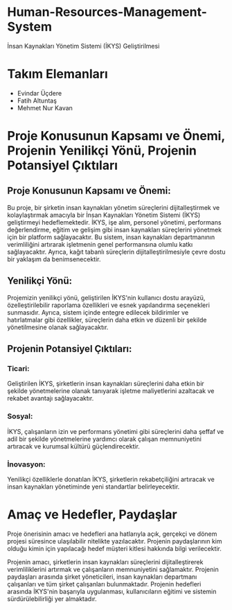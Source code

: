 # Human-Resources-Management-System 

İnsan Kaynakları Yönetim Sistemi (İKYS) Geliştirilmesi

# Takım Elemanları
- Evindar Üçdere
- Fatih Altuntaş
- Mehmet Nur Kavan

# Proje Konusunun Kapsamı ve Önemi, Projenin Yenilikçi Yönü, Projenin Potansiyel Çıktıları

## Proje Konusunun Kapsamı ve Önemi:
 Bu proje, bir şirketin insan kaynakları yönetim süreçlerini dijitalleştirmek ve kolaylaştırmak amacıyla bir İnsan Kaynakları Yönetim Sistemi (İKYS) geliştirmeyi hedeflemektedir. İKYS, işe alım, personel 
 yönetimi, performans değerlendirme, eğitim ve gelişim gibi insan kaynakları süreçlerini yönetmek için bir platform sağlayacaktır. Bu sistem, insan kaynakları departmanının verimliliğini artırarak 
 işletmenin genel performansına olumlu katkı sağlayacaktır. Ayrıca, kağıt tabanlı süreçlerin dijitalleştirilmesiyle çevre dostu bir yaklaşım da benimsenecektir.

## Yenilikçi Yönü:
 Projemizin yenilikçi yönü, geliştirilen İKYS'nin kullanıcı dostu arayüzü, özelleştirilebilir raporlama özellikleri ve esnek yapılandırma seçenekleri sunmasıdır. Ayrıca, sistem içinde entegre edilecek 
 bildirimler ve hatırlatmalar gibi özellikler, süreçlerin daha etkin ve düzenli bir şekilde yönetilmesine olanak sağlayacaktır.

## Projenin Potansiyel Çıktıları:

### Ticari: 
 Geliştirilen İKYS, şirketlerin insan kaynakları süreçlerini daha etkin bir şekilde yönetmelerine olanak tanıyarak işletme maliyetlerini azaltacak ve rekabet avantajı sağlayacaktır.
### Sosyal:
 İKYS, çalışanların izin ve performans yönetimi gibi süreçlerini daha şeffaf ve adil bir şekilde yönetmelerine yardımcı olarak çalışan memnuniyetini artıracak ve kurumsal kültürü güçlendirecektir.
### İnovasyon: 
 Yenilikçi özelliklerle donatılan İKYS, şirketlerin rekabetçiliğini artıracak ve insan kaynakları yönetiminde yeni standartlar belirleyecektir.

# Amaç ve Hedefler, Paydaşlar
 Proje önerisinin amacı ve hedefleri ana hatlarıyla açık, gerçekçi ve dönem projesi süresince ulaşılabilir nitelikte yazılacaktır.
 Projenin paydaşlarının kim olduğu kimin için yapılacağı hedef müşteri kitlesi hakkında bilgi verilecektir.

 Projenin amacı, şirketlerin insan kaynakları süreçlerini dijitalleştirerek verimliliklerini artırmak ve çalışanların memnuniyetini sağlamaktır. Projenin paydaşları arasında şirket yöneticileri, insan 
 kaynakları departmanı çalışanları ve tüm şirket çalışanları bulunmaktadır. Projenin hedefleri arasında İKYS'nin başarıyla uygulanması, kullanıcıların eğitimi ve sistemin sürdürülebilirliği yer almaktadır.
